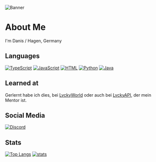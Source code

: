 ![Banner](https://camo.githubusercontent.com/93aceef5fe9f5789d731a485c541c991f5db7ad06c5e662fb7b88ac963d9304d/68747470733a2f2f692e6c76636b79776f726c642e6e65742f6c76636b792f62616e6e65722f6e657742616e6e65722e706e67)
# About Me

I'm Danis / Hagen, Germany

## Languages
[![TypeScript](https://img.shields.io/badge/-typescript-2f74c0.svg?logo=typescript&logoColor=white&longCache=true&style=for-the-badge)](https://github.com/DanisHome?tab=repositories&q=&type=&language=typescript)
[![JavaScript](https://img.shields.io/badge/-javascript-F7DF1E.svg?logo=javascript&logoColor=black&longCache=true&style=for-the-badge)](https://github.com/DanisHome?tab=repositories&q=&type=&language=javascript)
[![HTML](https://img.shields.io/badge/-html-F7DF1E.svg?logo=html&logoColor=black&longCache=true&style=for-the-badge)](https://github.com/DanisHome?tab=repositories&q=&type=&language=html)
[![Python](https://img.shields.io/badge/-python-F7DF1E.svg?logo=python&logoColor=black&longCache=true&style=for-the-badge)](https://github.com/DanisHome?tab=repositories&q=&type=&language=python)
[![Java](https://img.shields.io/badge/-java-F7DF1E.svg?logo=java&logoColor=black&longCache=true&style=for-the-badge)](https://github.com/DanisHome?tab=repositories&q=&type=&language=java)


## Learned at
Gerlernt habe ich dies, bei [LvckyWorld](https://github.com/LvckyWorld) oder auch bei [LvckyAPI](https://github.com/LvckyAPI/LvckyAPI), der mein Mentor ist.

## Social Media
[![Discord](https://img.shields.io/badge/-Discord-5865F2.svg?logo=discord&logoColor=white&longCache=true&style=for-the-badge)](https://discordapp.com/users/572121622497067027)

## Stats
[![Top Langs](https://github-readme-stats.vercel.app/api/top-langs/?username=DanisHome6&theme=tokyonight)](https://github.com/DanisHome/)
[![stats](https://github-readme-stats.vercel.app/api?username=DanisHome&count_private=true&theme=tokyonight&include_all_commits=true)](https://github.com/DanisHome)
